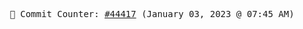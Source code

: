 <p align="center">
    <samp>
        📮 Commit Counter: <a href="https://github.com/Javascript-void0/Javascript-void0/commits/main">#44417</a> (January 03, 2023 @ 07:45 AM)
    </samp>
</p>